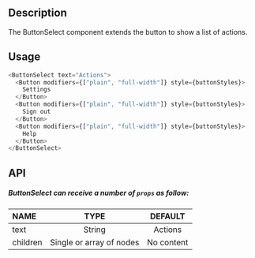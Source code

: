 ## Description

The ButtonSelect component extends the button to show a list of actions.

## Usage

```js
<ButtonSelect text="Actions">
  <Button modifiers={["plain", "full-width"]} style={buttonStyles}>
    Settings
  </Button>
  <Button modifiers={["plain", "full-width"]} style={buttonStyles}>
    Sign out
  </Button>
  <Button modifiers={["plain", "full-width"]} style={buttonStyles}>
    Help
  </Button>
</ButtonSelect>
```

## API

##### ButtonSelect can receive a number of `props` as follow:

| NAME     |           TYPE           |  DEFAULT   |
| :------- | :----------------------: | :--------: |
| text     |          String          |  Actions   |
| children | Single or array of nodes | No content |
